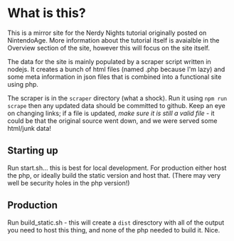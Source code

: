 # What is this?

This is a mirror site for the Nerdy Nights tutorial originally posted on NintendoAge. More information about the tutorial
itself is avaialble in the Overview section of the site, however this will focus on the site itself.

The data for the site is mainly populated by a scraper script written in nodejs. It creates a bunch of html files
(named .php because I'm lazy) and some meta information in json files that is combined into a functional site using php.

The scraper is in the `scraper` directory (what a shock). Run it using `npm run scrape` then any updated data should
be committed to github. Keep an eye on changing links; if a file is updated, _make sure it is still a valid file_ -
it could be that the original source went down, and we were served some html/junk data!

## Starting up

Run start.sh... this is best for local development. For production either host the php, or ideally build the static
version and host that. (There may very well be security holes in the php version!)

## Production
 
Run build_static.sh - this will create a `dist` diresctory with all of the output you need to host this thing, and none of
the php needed to build it. Nice.